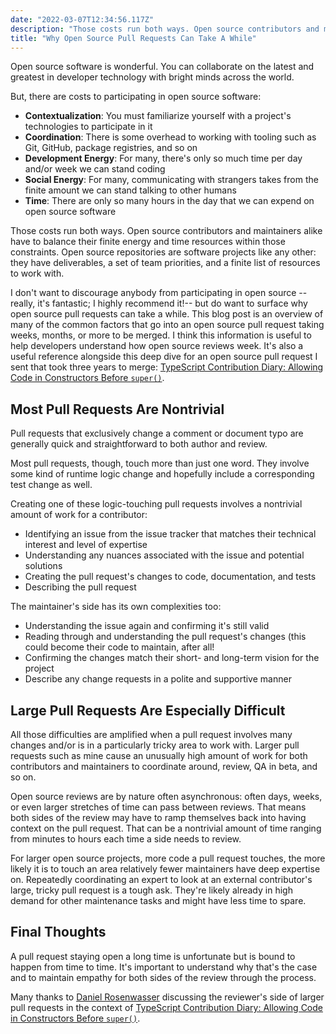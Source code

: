 ```yaml
---
date: "2022-03-07T12:34:56.117Z"
description: "Those costs run both ways. Open source contributors and maintainers alike have to balance their finite energy and time resources within many constraints."
title: "Why Open Source Pull Requests Can Take A While"
---
```


Open source software is wonderful.
You can collaborate on the latest and greatest in developer technology with bright minds across the world.

But, there are costs to participating in open source software:

-   **Contextualization**: You must familiarize yourself with a project's technologies to participate in it
-   **Coordination**: There is some overhead to working with tooling such as Git, GitHub, package registries, and so on
-   **Development Energy**: For many, there's only so much time per day and/or week we can stand coding
-   **Social Energy**: For many, communicating with strangers takes from the finite amount we can stand talking to other humans
-   **Time**: There are only so many hours in the day that we can expend on open source software

Those costs run both ways.
Open source contributors and maintainers alike have to balance their finite energy and time resources within those constraints.
Open source repositories are software projects like any other: they have deliverables, a set of team priorities, and a finite list of resources to work with.

I don't want to discourage anybody from participating in open source --really, it's fantastic; I highly recommend it!-- but do want to surface why open source pull requests can take a while.
This blog post is an overview of many of the common factors that go into an open source pull request taking weeks, months, or more to be merged.
I think this information is useful to help developers understand how open source reviews week.
It's also a useful reference alongside this deep dive for an open source pull request I sent that took three years to merge: [TypeScript Contribution Diary: Allowing Code in Constructors Before `super()`](https://blog.joshuakgoldberg.com/code-before-super).

## Most Pull Requests Are Nontrivial

Pull requests that exclusively change a comment or document typo are generally quick and straightforward to both author and review.

Most pull requests, though, touch more than just one word.
They involve some kind of runtime logic change and hopefully include a corresponding test change as well.

Creating one of these logic-touching pull requests involves a nontrivial amount of work for a contributor:

-   Identifying an issue from the issue tracker that matches their technical interest and level of expertise
-   Understanding any nuances associated with the issue and potential solutions
-   Creating the pull request's changes to code, documentation, and tests
-   Describing the pull request

The maintainer's side has its own complexities too:

-   Understanding the issue again and confirming it's still valid
-   Reading through and understanding the pull request's changes (this could become their code to maintain, after all!
-   Confirming the changes match their short- and long-term vision for the project
-   Describe any change requests in a polite and supportive manner

## Large Pull Requests Are Especially Difficult

All those difficulties are amplified when a pull request involves many changes and/or is in a particularly tricky area to work with.
Larger pull requests such as mine cause an unusually high amount of work for both contributors and maintainers to coordinate around, review, QA in beta, and so on.

Open source reviews are by nature often asynchronous: often days, weeks, or even larger stretches of time can pass between reviews.
That means both sides of the review may have to ramp themselves back into having context on the pull request.
That can be a nontrivial amount of time ranging from minutes to hours each time a side needs to review.

For larger open source projects, more code a pull request touches, the more likely it is to touch an area relatively fewer maintainers have deep expertise on.
Repeatedly coordinating an expert to look at an external contributor's large, tricky pull request is a tough ask.
They're likely already in high demand for other maintenance tasks and might have less time to spare.

## Final Thoughts

A pull request staying open a long time is unfortunate but is bound to happen from time to time.
It's important to understand why that's the case and to maintain empathy for both sides of the review through the process.

Many thanks to [Daniel Rosenwasser](https://twitter.com/drosenwasser) discussing the reviewer's side of larger pull requests in the context of [TypeScript Contribution Diary: Allowing Code in Constructors Before `super()`](https://blog.joshuakgoldberg.com).
